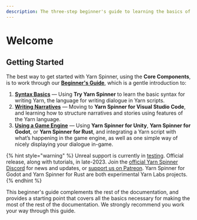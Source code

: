 ```yaml
---
description: The three-step beginner's guide to learning the basics of Yarn Spinner.
---
```


# Welcome

## Getting Started

The best way to get started with Yarn Spinner, using the **Core Components**, is to work through our [**Beginner's Guide**](broken-reference), which is a gentle introduction to:

1. [**Syntax Basics**](syntax-basics.md) — Using **Try Yarn Spinner** to learn the basic syntax for writing Yarn, the language for writing dialogue in Yarn scripts.
2. [**Writing Narratives**](writing-narratives.md) — Moving to **Yarn Spinner for Visual Studio Code**, and learning how to structure narratives and stories using features of the Yarn language.
3. [**Using a Game Engine**](making-a-game.md) — Using **Yarn Spinner for Unity**, **Yarn Spinner for Godot**, or **Yarn Spinner for Rust**, and integrating a Yarn script with what’s happening in the game engine, as well as one simple way of nicely displaying your dialogue in-game.

{% hint style="warning" %}
Unreal support is currently in [testing](https://github.com/YarnSpinnerTool/YarnSpinner-Unreal/tree/develop). Official release, along with tutorials, in late-2023. Join the [official Yarn Spinner Discord](https://discord.com/invite/yarnspinner) for news and updates, or [support us on Patreon](https://www.patreon.com/secretlab). Yarn Spinner for Godot and Yarn Spinner for Rust are both experimental Yarn Labs projects.
{% endhint %}

This beginner's guide complements the rest of the documentation, and provides a starting point that covers all the basics necessary for making the most of the rest of the documentation. We strongly recommend you work your way through this guide.
